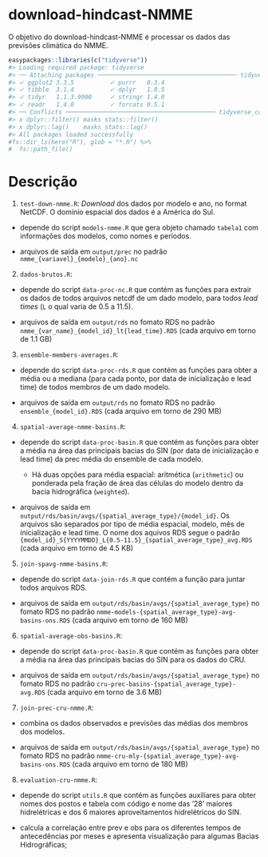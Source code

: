 
<!-- README.md is generated from README.Rmd. Please edit that file -->

# download-hindcast-NMME

<!-- badges: start -->
<!-- badges: end -->

O objetivo do download-hindcast-NMME é processar os dados das previsões
climática do NMME.

``` r
easypackages::libraries(c("tidyverse"))
#> Loading required package: tidyverse
#> ── Attaching packages ─────────────────────────────────────── tidyverse 1.3.0 ──
#> ✓ ggplot2 3.3.5          ✓ purrr   0.3.4     
#> ✓ tibble  3.1.4          ✓ dplyr   1.0.5     
#> ✓ tidyr   1.1.3.9000     ✓ stringr 1.4.0     
#> ✓ readr   1.4.0          ✓ forcats 0.5.1
#> ── Conflicts ────────────────────────────────────────── tidyverse_conflicts() ──
#> x dplyr::filter() masks stats::filter()
#> x dplyr::lag()    masks stats::lag()
#> All packages loaded successfully
#fs::dir_ls(here("R"), glob = "*.R") %>%
#  fs::path_file()
```

# Descrição

1.  `test-down-nmme.R`: *Download* dos dados por modelo e ano, no format
    NetCDF. O domínio espacial dos dados é a América do Sul.

-   depende do script `models-nmme.R` que gera objeto chamado `tabela1`
    com informações dos modelos, como nomes e períodos.

-   arquivos de saída em `output/prec` no padrão
    `nmme_{variavel}_{modelo}_{ano}.nc`

2.  `dados-brutos.R`:

-   depende do script `data-proc-nc.R` que contém as funções para
    extrair os dados de todos arquivos netcdf de um dado modelo, para
    todos *lead times* (`L` o qual varia de 0.5 a 11.5).

-   arquivos de saída em `output/rds` no fomato RDS no padrão
    `nmme_{var_name}_{model_id}_lt{lead_time}.RDS` (cada arquivo em
    torno de 1.1 GB)

3.  `ensemble-members-averages.R`:

-   depende do script `data-proc-rds.R` que contém as funções para obter
    a média ou a mediana (para cada ponto, por data de inicialização e
    lead time) de todos membros de um dado modelo.

-   arquivos de saída em `output/rds` no fomato RDS no padrão
    `ensemble_{model_id}.RDS` (cada arquivo em torno de 290 MB)

4.  `spatial-average-nmme-basins.R`:

-   depende do script `data-proc-basin.R` que contém as funções para
    obter a média na área das principais bacias do SIN (por data de
    inicialização e lead time) da prec média do ensemble de cada modelo.

    -   Há duas opções para média espacial: aritmética (`arithmetic`) ou
        ponderada pela fração de área das células do modelo dentro da
        bacia hidrográfica (`weighted`).

-   arquivos de saída em
    `output/rds/basin/avgs/{spatial_average_type}/{model_id}`. Os
    arquivos são separados por tipo de média espacial, modelo, mês de
    inicialização e lead time. O nome dos aquivos RDS segue o padrão
    `{model_id}_S{YYYYMMDD}_L{0.5-11.5}_{spatial_average_type}_avg.RDS`
    (cada arquivo em torno de 4.5 KB)

5.  `join-spavg-nmme-basins.R`:

-   depende do script `data-join-rds.R` que contém a função para juntar
    todos arquivos RDS.

-   arquivos de saída em `output/rds/basin/avgs/{spatial_average_type}`
    no fomato RDS no padrão
    `nmme-models-{spatial_average_type}-avg-basins-ons.RDS` (cada
    arquivo em torno de 160 MB)

6.  `spatial-average-obs-basins.R`:

-   depende do script `data-proc-basin.R` que contém as funções para
    obter a média na área das principais bacias do SIN para os dados do
    CRU.

-   arquivos de saída em `output/rds/basin/avgs/{spatial_average_type}`
    no fomato RDS no padrão
    `cru-prec-basins-{spatial_average_type}-avg.RDS` (cada arquivo em
    torno de 3.6 MB)

7.  `join-prec-cru-nmme.R`:

-   combina os dados observados e previsões das médias dos membros dos
    modelos.

-   arquivos de saída em `output/rds/basin/avgs/{spatial_average_type}`
    no fomato RDS no padrão
    `nmme-cru-mly-{spatial_average_type}-avg-basins-ons.RDS` (cada
    arquivo em torno de 180 MB)

8.  `evaluation-cru-nmme.R`:

-   depende do script `utils.R` que contém as funções auxiliares para
    obter nomes dos postos e tabela com código e nome das ‘28’ maiores
    hidrelétricas e dos 6 maiores aproveitamentos hidrelétricos do SIN.

-   calcula a correlação entre prev e obs para os diferentes tempos de
    antecedências por meses e apresenta visualização para algumas Bacias
    Hidrográficas;
